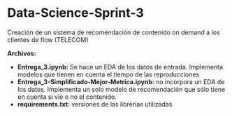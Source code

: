# Data-Science-Sprint-3
Creación de un sistema de recomendación de contenido on demand a los clientes de flow (TELECOM)

<b>Archivos:</b>

<ul>
  <li><b>Entrega_3.ipynb:</b> Se hace un EDA de los datos de entrada. Implementa modelos que tienen en cuenta el tiempo de las reproducciones</li>
  <li><b>Entrega_3-Simplificado-Mejor-Metrica.ipynb:</b> no incorpora un EDA de los datos. Implementa un solo modelo de recomendación que sólo tiene en cuenta si vió o no el contenido. </li>
  <li><b>requirements.txt:</b> versiones de las librerías utilizadas</li>
</ul>
